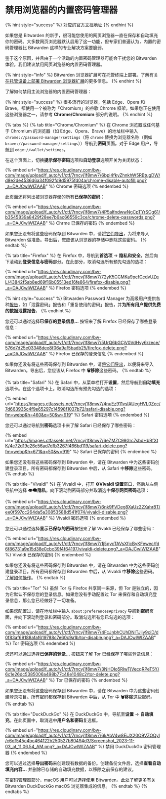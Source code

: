 # 禁用浏览器的内置密码管理器

{% hint style="success" %}
对应的[官方文档地址](https://bitwarden.com/help/article/disable-browser-autofill/)
{% endhint %}

如果您是 Bitwarden 的新手，很可能您使用的网页浏览器一直在保存和自动填充你的密码。大多数网页浏览器默认启用了这一功能，但专家们普遍认为，内置的密码管理器比 Bitwarden 这样的专业解决方案要脆弱。

鉴于这个原因，并且由于一个活动的内置密码管理器可能会干扰您的 Bitwarden 体验，我们建议禁用网页浏览器的内置密码管理器。

{% hint style="info" %}
Bitwarden 浏览器扩展可在托管终端上部署。了解有关[在托管设备上部署 Bitwarden 浏览器扩展](../../../admin-console/deploy-client-apps/deploy-browser-extensions/)的更多信息。
{% endhint %}

了解如何禁用主流浏览器的内置密码管理器：

{% hint style="success" %}
很多流行的浏览器，包括 Edge、Opera 和 Brave，都使用一个被称为「Chromium」的谷歌 Chrome 框架。如果您正在使用这些浏览器之一，请参考 **Chrome/Chromium** 部分的说明。
{% endhint %}

{% tabs %}
{% tab title="Chrome/Chromium" %}
在 Chrome 浏览器或任何基于 Chromium 的浏览器（如 Edge、Opera、Brave）的地址栏中输入  `chrome://password-manager/settings`（将 `chrome` 替换为浏览器名称（例如 `brave://password-manager/settings`））导航到**密码**页面。对于 Edge 用户，导航到 `edge://wallet/settings`。

在这个页面上，切换**提示保存密码**选项和**自动登录**选项开关为关闭状态：

{% embed url="https://res.cloudinary.com/bw-com/image/upload/f_auto/v1/ctf/7rncvj1f8mw7/6bpi4fkyZhnkhW5RBtugDW/d8e2de4536d6a34f092fd9d5975fd04a/chrome-disable-autofill.png?_a=DAJCwlWIZAAB" %}
Chrome 密码选项
{% endembed %}

此页面还将列出被浏览器存储的所有**已保存的密码**：

{% embed url="https://res.cloudinary.com/bw-com/image/upload/f_auto/v1/ctf/7rncvj1f8mw7/4P5alfndwwNgCpTYrSCg61/b3545839a8429f28ee7b6ac66559c3ce/chrome-delete-passwords.png?_a=DAJCwlWIZAAB" %}
Chrme 已保存的密码
{% endembed %}

如果您还没有将这些密码保存到 Bitwarden 中，请[将它们导出](../../import-and-export/import-guides/import-data-from-google-chrome.md#export-from-chrome)，为将来导入 Bitwarden 做准备。导出后，您应该从浏览器的存储中删除这些密码。
{% endtab %}

{% tab title="Firefox" %}
在 Firefox 中，导航到**首选项** → **隐私和安全**，然后向下滚动到**登录信息与密码**部分。在此部分，取消勾选所有预先勾选的选项：

{% embed url="https://res.cloudinary.com/bw-com/image/upload/f_auto/v1/ctf/7rncvj1f8mw7/72yK5CCMKa9pcfCcdvUZqL/43842f5ab8ed69f16b05513ed16fe864/firefox-disable.png?_a=DAJCwlWIZAAB" %}
Firefox 密码选项
{% endembed %}

{% hint style="success" %}
Bitwarden Password Manager 为高级用户提供各种[报告](../../../your-vault/vault-health-reports.md)，如「泄露密码」报告和「重复使用的密码」报告，并**为所有用户提供免费的数据泄露报告**。
{% endhint %}

您还可以通过选择**已保存的登录信息...** 按钮来了解 Firefox 已经保存了哪些登录信息：

{% embed url="https://res.cloudinary.com/bw-com/image/upload/f_auto/v1/ctf/7rncvj1f8mw7/5UrQ6bGCjV0VdHvy6rzece/576d7d25e03348dee8f06a9af5badb25/firefox-delete.png?_a=DAJCwlWIZAAB" %}
Firefox 已保存的登录信息
{% endembed %}

如果你还没有将这些密码保存到 Bitwarden 中，请[将它们导出](../../import-and-export/import-guides/import-data-from-firefox.md)，以便将来导入 Bitwarden。导出后，您应该从 Firefox 中 **🗑️移除**这些密码。
{% endtab %}

{% tab title="Safari" %}
在 Safari 中，从菜单栏打开**设置**，然后导航到**自动填充**选项卡。在这个选项卡上，取消勾选所有预先勾选的选项：

{% embed url="https://images.ctfassets.net/7rncvj1f8mw7/4nuEz911vsIAUegHVL0Zec/7d663935c4f9e65297c14598f1037b72/safari-disable.png?fm=webp&h=460&q=50&w=919" %}
Safari 密码选项
{% endembed %}

您还可以通过导航到**密码**选项卡来了解 Safari 已经保存了哪些密码：

{% embed url="https://images.ctfassets.net/7rncvj1f8mw7/6eZMZC98Grc7sbdHbBfXtK/4c72d19c26e56ad7dfb3267f466bd119/safari-delete.png?fm=webp&h=671&q=50&w=919" %}
Safari 已保存的密码
{% endembed %}

如果您还没有将这些密码保存到 Bitwarden 中，请在 Bitwarden 中为这些密码创建登录项目。所有密码都保存到 Bitwarden 中后，从 Safari 中**移除**这些密码。
{% endtab %}

{% tab title="Vivaldi" %}
在 Vivaldi 中，打开 **⚙️Vivaldi 设置**窗口，然后从左侧导航中选择 **👁‍🗨隐私**。向下滚动到密码部分并取消选中**保存网页密码**选项：

{% embed url="https://res.cloudinary.com/bw-com/image/upload/f_auto/v1/ctf/7rncvj1f8mw7/6nk9FVDeg8XaUz22Xahr8T/ee0f597cc264da5a30853588d541f074/vivaldi-disable.png?_a=DAJCwlWIZAAB" %}
Vivaldi 密码选项
{% endembed %}

您还可以通过选择**显示已保存的密码**按钮来了解 Vivaldi 已经保存了哪些密码：

{% embed url="https://res.cloudinary.com/bw-com/image/upload/f_auto/v1/ctf/7rncvj1f8mw7/1j5qvcTAVsXficByKFewec/fd6f86731a9e15d38e0cbc39f4f64197/vivaldi-delete.png?_a=DAJCwlWIZAAB" %}
Vivaldi 已保存的密码
{% endembed %}

如果您还没有将这些密码保存到 Bitwarden 中，请在 Bitwarden 中为这些密码创建登录项目。所有密码都保存到 Bitwarden 中后，从 Vivaldi 中**移除**这些密码。[了解如何操作](https://help.vivaldi.com/zh-hans/desktop/privacy/password-management/#Deleting_passwords)。
{% endtab %}

{% tab title="Tor" %}
虽然 Tor 与 Firefox 共享同一来源，但 Tor 是独立的，因为它默认不保存您的登录信息。如果您没有手动配置过 Tor 来保存和自动填充登录信息，那么您已经做好了一切准备。

如果您配置过，请在地址栏中输入 `about:preferences#privacy` 导航到**密码**页面，并向下滚动到登录和密码部分。取消勾选所有您已勾选的选项：

{% embed url="https://res.cloudinary.com/bw-com/image/upload/f_auto/v1/ctf/7rncvj1f8mw7/4FcJnbhCUhDNITJjiy9ciD/d0f83af69188afaf619788c7e60c9a1b/tor-disable.png?_a=DAJCwlWIZAAB" %}
Tor 密码选项
{% endembed %}

您还可以通过选择**已保存的登录...** 按钮来了解 Tor 已经保存了哪些登录信息：

{% embed url="https://res.cloudinary.com/bw-com/image/upload/f_auto/v1/ctf/7rncvj1f8mw7/3NHOIo5RIwTjVecqRPeT5Y/6c1e26dc5385006a498b77c48e1048c2/tor-delete.png?_a=DAJCwlWIZAAB" %}
Tor 已保存的密码
{% endembed %}

如果您还没有将这些密码保存到 Bitwarden 中，请在 Bitwarden 中为这些密码创建登录项目。所有密码都保存到 Bitwarden 中后，从 Tor 中 **🗑️移除**这些密码。
{% endtab %}

{% tab title="DuckDuckGo" %}
在 DuckDuckGo 中，导航至**设置** → **自动填充**。在此页面中，取消选中**用户名和密码**复选框。

{% embed url="https://res.cloudinary.com/bw-com/image/upload/f_auto/v1/ctf/7rncvj1f8mw7/6kAbV4w8EiJX20O9VZOQyl/c6df545c4bc464122b250527b80494d3/Screenshot_2023-11-03_at_11.06.54_AM.png?_a=DAJCwlWIZAAB" %}
禁用 DuckDuckGo 密码管理器
{% endembed %}

您可以通过选择**导出密码**来创建现有数据的备份。创建备份文件后，选择**查看自动填充内容...** 并删除已存储的自动填充数据，以移除之前保存的建议。

在密码管理器部分，macOS 用户可以选择使用 Bitwarden。[此处](../../../miscellaneous/duckduckgo-macos-browser-integration.md)了解更多有关 Bitwarden DuckDuckGo macOS 浏览器集成的信息。
{% endtab %}
{% endtabs %}
